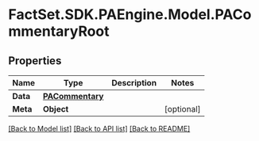 # FactSet.SDK.PAEngine.Model.PACommentaryRoot

## Properties

Name | Type | Description | Notes
------------ | ------------- | ------------- | -------------
**Data** | [**PACommentary**](PACommentary.md) |  | 
**Meta** | **Object** |  | [optional] 

[[Back to Model list]](../README.md#documentation-for-models) [[Back to API list]](../README.md#documentation-for-api-endpoints) [[Back to README]](../README.md)


